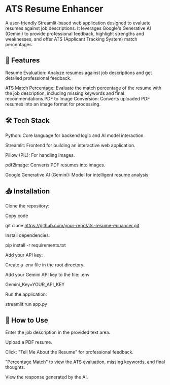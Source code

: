 # **ATS Resume Enhancer**

A user-friendly Streamlit-based web application designed to evaluate resumes against job descriptions. 
It leverages Google's Generative AI (Gemini) to provide professional feedback, highlight strengths and weaknesses, and offer ATS (Applicant Tracking System) match percentages.

## 🚀 **Features**

Resume Evaluation: Analyze resumes against job descriptions and get detailed professional feedback.

ATS Match Percentage: Evaluate the match percentage of the resume with the job description, including missing keywords and final recommendations.PDF to Image Conversion: Converts uploaded PDF resumes into an image format for processing.


## 🛠️ **Tech Stack**
Python: Core language for backend logic and AI model interaction.

Streamlit: Frontend for building an interactive web application.

Pillow (PIL): For handling images.

pdf2image: Converts PDF resumes into images.

Google Generative AI (Gemini): Model for intelligent resume analysis.

## 📥 **Installation**

Clone the repository:

Copy code

git clone https://github.com/your-repo/ats-resume-enhancer.git  

Install dependencies:

pip install -r requirements.txt  

Add your API key:

Create a .env file in the root directory.

Add your Gemini API key to the file: .env

Gemini_Key=YOUR_API_KEY  

Run the application:

streamlit run app.py  

## 🎯 **How to Use**
Enter the job description in the provided text area.

Upload a PDF resume.

Click: "Tell Me About the Resume" for professional feedback.

"Percentage Match" to view the ATS evaluation, missing keywords, and final thoughts.

View the response generated by the AI.
